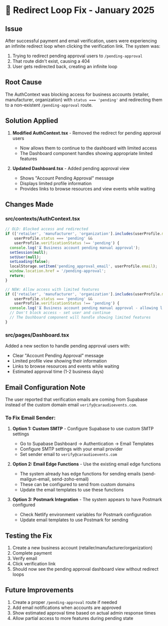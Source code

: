 # 🔧 Redirect Loop Fix - January 2025

## Issue
After successful payment and email verification, users were experiencing an infinite redirect loop when clicking the verification link. The system was:
1. Trying to redirect pending approval users to `/pending-approval`
2. That route didn't exist, causing a 404
3. User gets redirected back, creating an infinite loop

## Root Cause
The AuthContext was blocking access for business accounts (retailer, manufacturer, organization) with `status === 'pending'` and redirecting them to a non-existent `/pending-approval` route.

## Solution Applied
1. **Modified AuthContext.tsx** - Removed the redirect for pending approval users
   - Now allows them to continue to the dashboard with limited access
   - The Dashboard component handles showing appropriate limited features

2. **Updated Dashboard.tsx** - Added pending approval view
   - Shows "Account Pending Approval" message
   - Displays limited profile information
   - Provides links to browse resources and view events while waiting

## Changes Made

### src/contexts/AuthContext.tsx
```javascript
// OLD: Blocked access and redirected
if (['retailer', 'manufacturer', 'organization'].includes(userProfile.membershipType) && 
    userProfile.status === 'pending' && 
    userProfile.verificationStatus !== 'pending') {
  console.log('⏳ Business account pending manual approval');
  setSession(null);
  setUser(null);
  setLoading(false);
  localStorage.setItem('pending_approval_email', userProfile.email);
  window.location.href = '/pending-approval';
  return;
}

// NEW: Allow access with limited features
if (['retailer', 'manufacturer', 'organization'].includes(userProfile.membershipType) && 
    userProfile.status === 'pending' && 
    userProfile.verificationStatus !== 'pending') {
  console.log('⏳ Business account pending manual approval - allowing limited access');
  // Don't block access - set user and continue
  // The Dashboard component will handle showing limited features
}
```

### src/pages/Dashboard.tsx
Added a new section to handle pending approval users with:
- Clear "Account Pending Approval" message
- Limited profile view showing their information
- Links to browse resources and events while waiting
- Estimated approval time (1-2 business days)

## Email Configuration Note
The user reported that verification emails are coming from Supabase instead of the custom domain email `verify@caraudioevents.com`. 

### To Fix Email Sender:
1. **Option 1: Custom SMTP** - Configure Supabase to use custom SMTP settings
   - Go to Supabase Dashboard → Authentication → Email Templates
   - Configure SMTP settings with your email provider
   - Set sender email to `verify@caraudioevents.com`

2. **Option 2: Email Edge Functions** - Use the existing email edge functions
   - The system already has edge functions for sending emails (send-mailgun-email, send-zoho-email)
   - These can be configured to send from custom domains
   - Update the email templates to use these functions

3. **Option 3: Postmark Integration** - The system appears to have Postmark configured
   - Check Netlify environment variables for Postmark configuration
   - Update email templates to use Postmark for sending

## Testing the Fix
1. Create a new business account (retailer/manufacturer/organization)
2. Complete payment
3. Verify email
4. Click verification link
5. Should now see the pending approval dashboard view without redirect loops

## Future Improvements
1. Create a proper `/pending-approval` route if needed
2. Add email notifications when accounts are approved
3. Show estimated approval time based on actual admin response times
4. Allow partial access to more features during pending state 